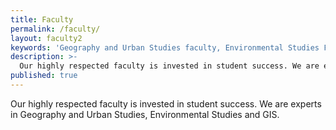 ```yaml
---
title: Faculty
permalink: /faculty/
layout: faculty2
keywords: 'Geography and Urban Studies faculty, Environmental Studies Faculty, Temple Faculty'
description: >-
  Our highly respected faculty is invested in student success. We are experts in Geography and Urban Studies, Environmental Studies and GIS.
published: true
---
```

Our highly respected faculty is invested in student success. We are experts in Geography and Urban Studies, Environmental Studies and GIS.
